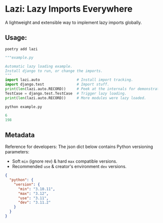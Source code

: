 # Lazi: Lazy Imports Everywhere

A lightweight and extensible way to implement lazy imports globally.

## Usage:

```shell
poetry add lazi
```

```python
"""example.py

Automatic lazy loading example.
Install django to run, or change the imports.
"""
import lazi.auto                 # Install import tracking.
import django.test               # Import stuff.
print(len(lazi.auto.RECORD))     # Peek at the internals for demonstration.
TestCase = django.test.TestCase  # Trigger lazy loading.
print(len(lazi.auto.RECORD))     # More modules were lazy loaded.
```

```shell
python example.py
```

```python
6
198
```

## Metadata

Reference for developers: The json dict below contains Python versioning parameters:
- Soft `min` (ignore rev) & hard `max` compatible versions.
- Recommended `use` & creator's environment `dev` versions.

```json
{
  "python": {
    "version": {
      "min": "3.10.11",
      "max": "3.12",
      "use": "3.11",
      "dev": "3.11.2"
    }
  }
}
```
